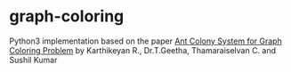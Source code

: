 # graph-coloring
Python3 implementation based on the paper <a href="http://ijesc.org/upload/c6c0941d337a1b5b634062a54bb33d5c.Ant%20Colony%20System%20for%20Graph%20Coloring%20Problem.pdf">Ant Colony System for Graph Coloring Problem</a> by Karthikeyan R., Dr.T.Geetha, Thamaraiselvan C. and Sushil
Kumar
